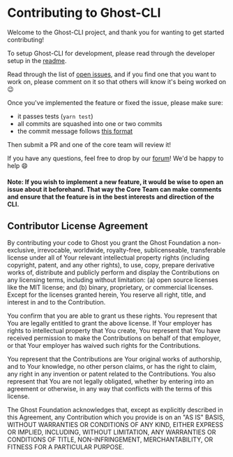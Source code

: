 # Contributing to Ghost-CLI

Welcome to the Ghost-CLI project, and thank you for wanting to get started contributing!

To setup Ghost-CLI for development, please read through the developer setup in the [readme](../README.md).

Read through the list of [open issues](https://github.com/TryGhost/Ghost-CLI/issues), and if you find one that you want to work on, please comment on it so that others will know it's being worked on 😉

Once you've implemented the feature or fixed the issue, please make sure:

- it passes tests (`yarn test`)
- all commits are squashed into one or two commits
- the commit message follows [this format](https://github.com/conventional-changelog/standard-version#commit-message-convention-at-a-glance)

Then submit a PR and one of the core team will review it!

If you have any questions, feel free to drop by our [forum](https://forum.ghost.org)! We'd be happy to help 😄

#### Note: If you wish to implement a new feature, it would be wise to open an issue about it beforehand. That way the Core Team can make comments and ensure that the feature is in the best interests and direction of the CLI.

## Contributor License Agreement

By contributing your code to Ghost you grant the Ghost Foundation a non-exclusive, irrevocable, worldwide, royalty-free, sublicenseable, transferable license under all of Your relevant intellectual property rights (including copyright, patent, and any other rights), to use, copy, prepare derivative works of, distribute and publicly perform and display the Contributions on any licensing terms, including without limitation: (a) open source licenses like the MIT license; and (b) binary, proprietary, or commercial licenses. Except for the licenses granted herein, You reserve all right, title, and interest in and to the Contribution.

You confirm that you are able to grant us these rights. You represent that You are legally entitled to grant the above license. If Your employer has rights to intellectual property that You create, You represent that You have received permission to make the Contributions on behalf of that employer, or that Your employer has waived such rights for the Contributions.

You represent that the Contributions are Your original works of authorship, and to Your knowledge, no other person claims, or has the right to claim, any right in any invention or patent related to the Contributions. You also represent that You are not legally obligated, whether by entering into an agreement or otherwise, in any way that conflicts with the terms of this license.

The Ghost Foundation acknowledges that, except as explicitly described in this Agreement, any Contribution which you provide is on an "AS IS" BASIS, WITHOUT WARRANTIES OR CONDITIONS OF ANY KIND, EITHER EXPRESS OR IMPLIED, INCLUDING, WITHOUT LIMITATION, ANY WARRANTIES OR CONDITIONS OF TITLE, NON-INFRINGEMENT, MERCHANTABILITY, OR FITNESS FOR A PARTICULAR PURPOSE.
